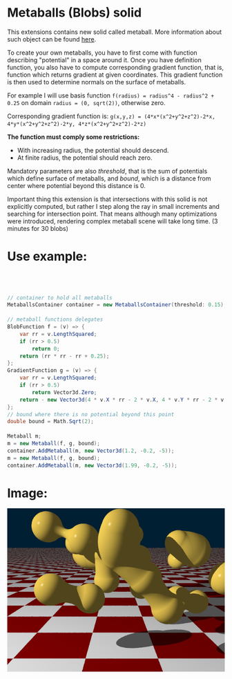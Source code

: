 # Metaballs (Blobs) solid

This extensions contains new solid called metaball. More information about such object can be found [here](http://www.geisswerks.com/ryan/BLOBS/blobs.html).

To create your own metaballs, you have to first come with function describing "potential" in a space around it.
Once you have definition function, you also have to compute corresponding gradient function, that is, function which returns gradient at given coordinates. This gradient function is then used to determine normals on the surface of metaballs.

For example I will use basis function `f(radius) = radius^4 - radius^2 + 0.25` on domain `radius = (0, sqrt(2))`, otherwise zero.

Corresponding gradient function is:
`g(x,y,z) = (4*x*(x^2+y^2+z^2)-2*x, 4*y*(x^2+y^2+z^2)-2*y, 4*z*(x^2+y^2+z^2)-2*z)`

**The function must comply some restrictions:**
- With increasing radius, the potential should descend.
- At finite radius, the potential should reach zero.

Mandatory parameters are also *threshold*, that is the sum of potentials which define surface of metaballs, and *bound*, which is a distance from center where potential beyond this distance is 0.


Important thing this extension is that intersections with this solid is not explicitly computed, but rather I step along the ray in small increments and searching for intersection point. That means although many optimizations were introduced, rendering complex metaball scene will take long time. (3 minutes for 30 blobs)

Use example:
==
```cs



// container to hold all metaballs
MetaballsContainer container = new MetaballsContainer(threshold: 0.15);

// metaball functions delegates
BlobFunction f = (v) => {
    var rr = v.LengthSquared;
    if (rr > 0.5)
        return 0;
    return (rr * rr - rr + 0.25);
};
GradientFunction g = (v) => {
    var rr = v.LengthSquared;
    if (rr > 0.5)
        return Vector3d.Zero;
    return - new Vector3d(4 * v.X * rr - 2 * v.X, 4 * v.Y * rr - 2 * v.Y, 4 * v.Z * rr - 2 * v.Z);
};
// bound where there is no potential beyond this point
double bound = Math.Sqrt(2);

Metaball m;
m = new Metaball(f, g, bound);
container.AddMetaball(m, new Vector3d(1.2, -0.2, -5));
m = new Metaball(f, g, bound);
container.AddMetaball(m, new Vector3d(1.99, -0.2, -5));
```

Image:
==
![Metaballs example](metaballs.png)